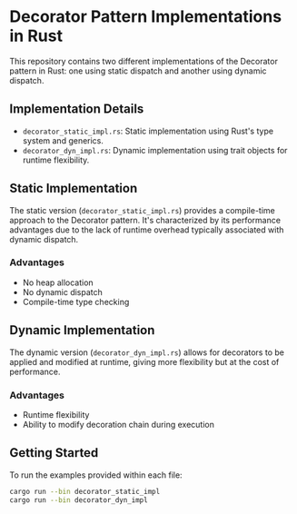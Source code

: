 # Decorator Pattern Implementations in Rust

This repository contains two different implementations of the Decorator pattern in Rust: one using static dispatch and another using dynamic dispatch.

## Implementation Details

- `decorator_static_impl.rs`: Static implementation using Rust's type system and generics.
- `decorator_dyn_impl.rs`: Dynamic implementation using trait objects for runtime flexibility.

## Static Implementation

The static version (`decorator_static_impl.rs`) provides a compile-time approach to the Decorator pattern. It's characterized by its performance advantages due to the lack of runtime overhead typically associated with dynamic dispatch.

### Advantages
- No heap allocation
- No dynamic dispatch
- Compile-time type checking

## Dynamic Implementation

The dynamic version (`decorator_dyn_impl.rs`) allows for decorators to be applied and modified at runtime, giving more flexibility but at the cost of performance.

### Advantages
- Runtime flexibility
- Ability to modify decoration chain during execution

## Getting Started

To run the examples provided within each file:

```bash
cargo run --bin decorator_static_impl
cargo run --bin decorator_dyn_impl
